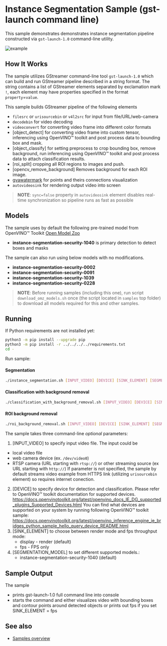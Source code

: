 # Instance Segmentation Sample (gst-launch command line)

This sample demonstrates demonstrates instance segmentation pipeline constructed via `gst-launch-1.0` command-line utility.

![example](./classroom.png)

## How It Works
The sample utilizes GStreamer command-line tool `gst-launch-1.0` which can build and run GStreamer pipeline described in a string format.
The string contains a list of GStreamer elements separated by exclamation mark `!`, each element may have properties specified in the format `property`=`value`.

This sample builds GStreamer pipeline of the following elements
* `filesrc` or `urisourcebin` or `v4l2src` for input from file/URL/web-camera
* `decodebin` for video decoding
* `videoconvert` for converting video frame into different color formats
* [object_detect] for converting video frame into custom tensor, inferencing using OpenVINO™ toolkit and post process data to bounding box and mask.
* [object_classify] for setting preprocess to crop bounding box, remove background, run inferencing using OpenVINO™ toolkit and post process data to attach classification results.
* [roi_split] cropping all ROI regions to images and push.
* [opencv_remove_background] Removes background for each ROI image.
* [gvawatermark](https://dlstreamer.github.io/elements/gvawatermark.html) for points and theirs connections visualization
* `autovideosink` for rendering output video into screen
> **NOTE**: `sync=false` property in `autovideosink` element disables real-time synchronization so pipeline runs as fast as possible


## Models

The sample uses by default the following pre-trained model from OpenVINO™ Toolkit [Open Model Zoo](https://github.com/openvinotoolkit/open_model_zoo)
*   __instance-segmentation-security-1040__ is primary detection to detect boxes and masks

The sample can also run using below models with no modifications.
*   __instance-segmentation-security-0002__
*   __instance-segmentation-security-0091__
*   __instance-segmentation-security-1039__
*   __instance-segmentation-security-0228__

> **NOTE**: Before running samples (including this one), run script `download_omz_models.sh` once (the script located in `samples` top folder) to download all models required for this and other samples.

## Running

If Python requirements are not installed yet:

```sh
python3 -m pip install --upgrade pip
python3 -m pip install -r ../../../../requirements.txt
cd -
```
Run sample:
#### Segmentation
```sh
./instance_segmentation.sh [INPUT_VIDEO] [DEVICE] [SINK_ELEMENT] [SEGMENTATION_MODEL]
```
#### Classification with background removal
```sh
./classification_with_background_removal.sh [INPUT_VIDEO] [DEVICE] [SINK_ELEMENT] [SEGMENTATION_MODEL]
```

#### ROI background removal
```sh
./roi_background_removal.sh [INPUT_VIDEO] [DEVICE] [SINK_ELEMENT] [SEGMENTATION_MODEL]
```

The sample takes three command-line *optional* parameters:
1. [INPUT_VIDEO] to specify input video file.
The input could be
* local video file
* web camera device (ex. `/dev/video0`)
* RTSP camera (URL starting with `rtsp://`) or other streaming source (ex URL starting with `http://`)
If parameter is not specified, the sample by default streams video example from HTTPS link (utilizing `urisourcebin` element) so requires internet conection.
2. [DEVICE] to specify device for detection and classification.
        Please refer to OpenVINO™ toolkit documentation for supported devices.
        https://docs.openvinotoolkit.org/latest/openvino_docs_IE_DG_supported_plugins_Supported_Devices.html
        You can find what devices are supported on your system by running following OpenVINO™ toolkit sample:
        https://docs.openvinotoolkit.org/latest/openvino_inference_engine_ie_bridges_python_sample_hello_query_device_README.html
3. [SINK_ELEMENT] to choose between render mode and fps throughput mode:
    * display - render (default)
    * fps - FPS only
4. [SEGMENTATION_MODEL] to set different supported models.:
    * instance-segmentation-security-1040 (default)

## Sample Output

The sample
* prints gst-launch-1.0 full command line into console
* starts the command and either visualizes video with bounding boxes and contour points around detected objects or
prints out fps if you set SINK_ELEMENT = fps

## See also
* [Samples overview](../../README.md)